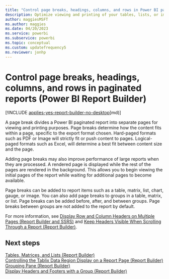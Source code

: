 ```yaml
---
title: "Control page breaks, headings, columns, and rows in Power BI paginated reports"
description: Optimize viewing and printing of your tables, lists, or images in paginated reports with choices for page lengths, columns, headings, and rows in Power BI Report Builder.
author: maggiesMSFT
ms.author: maggies
ms.date: 04/20/2023
ms.service: powerbi
ms.subservice: powerbi
ms.topic: conceptual
ms.custom: updatefrequency5
ms.reviewer: jonhp
---
```

# Control page breaks, headings, columns, and rows in paginated reports (Power BI Report Builder)

[!INCLUDE [applies-yes-report-builder-no-desktop](../../includes/applies-yes-report-builder-no-desktop.md)]md)]

 A page break divides a Power BI paginated report into separate pages for viewing and printing purposes. Page breaks determine how the content fits within a page, specific to the export format chosen. Hard-paged formats such as PDF or Image will strictly fit or push content to pages. Logical-paged formats such as Excel, will determine a best fit between content size and the page. 
  
 Adding page breaks may also improve performance of large reports when they are processed. A rendered page is displayed while the rest of the pages are rendered in the background. This allows you to begin viewing the initial pages of the report while waiting for additional pages to become available.  
  
 Page breaks can be added to report items such as a table, matrix, list, chart, gauge, or image. You can also add page breaks to groups in a table, matrix, or list. Page breaks can be added before, after, and between groups. Page breaks between groups are not added to the report by default.  
  
 For more information, see [Display Row and Column Headers on Multiple Pages &#40;Report Builder and SSRS&#41;](/sql/reporting-services/report-design/display-row-and-column-headers-on-multiple-pages-report-builder-and-ssrs) and [Keep Headers Visible When Scrolling Through a Report &#40;Report Builder&#41;](keep-headers-visible-when-scrolling-through-report-report-builder-service.md).  
  
## Next steps

 [Tables, Matrices, and Lists &#40;Report Builder&#41;](../report-builder-tables-matrices-lists.md)   
 [Controlling the Tablix Data Region Display on a Report Page &#40;Report Builder&#41;](/sql/reporting-services/report-design/controlling-the-tablix-data-region-display-on-a-report-page)   
 [Grouping Pane &#40;Report Builder&#41;](/sql/reporting-services/report-design/grouping-pane-report-builder)   
 [Display Headers and Footers with a Group &#40;Report Builder&#41;](/sql/reporting-services/report-design/display-headers-and-footers-with-a-group-report-builder-and-ssrs)  
